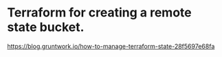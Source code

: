 # Terraform for creating a remote state bucket.
https://blog.gruntwork.io/how-to-manage-terraform-state-28f5697e68fa
